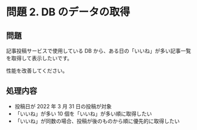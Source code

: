 # 問題 2. DB のデータの取得

## 問題

記事投稿サービスで使用している DB から、ある日の「いいね」が多い記事一覧を取得して表示したいです。

性能を改善してください。

## 処理内容

- 投稿日が 2022 年 3 月 31 日の投稿が対象
- 「いいね」が多い 10 個を「いいね」が多い順に取得したい
- 「いいね」が同数の場合、投稿が後のものから順に優先的に取得したい
